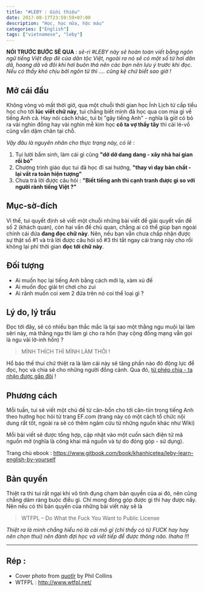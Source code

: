 ```yaml
---
title: "#LEBY : Giới thiệu"
date: 2017-08-17T23:59:59+07:00
description: "Học, học nữa, hộc máu"
categories: ["English"]
tags: ["vietnamese", "leby"]
---
```


**NÓI TRƯỚC BƯỚC SẼ QUA** : *sê-ri #LEBY này sẽ hoàn toàn viết bằng ngôn ngữ tiếng Việt đẹp đẽ của dân tộc Việt, ngoài ra nó sẽ có một số từ hơi dân dã, hoang dã và đôi khi hơi buôn thả nên các bạn nên lưu ý trước khi đọc. Nếu có thấy khó chịu bởi ngôn từ thì .... cũng kệ chứ biết sao giờ !*

## Mở cái đầu

Không vòng vò mất thời giờ, qua một chuỗi thời gian học Ính Lịch từ cấp tiểu học cho tới **lúc viết chữ này**, tui chẳng biết mình đã học qua con mịa gì về tiếng Anh cả. Hay nói cách khác, tui bị "gãy tiếng Anh" - nghĩa là giờ có bỏ ra vài nghìn đồng hay vài nghìn mễ kim học **cô ta vợ thầy tây** thì cái lé-vồ cũng vẫn dậm chân tại chỗ.

*Vậy đâu là nguyên nhân cho thực trạng này, có lẽ :*

1. Tui lười bẩm sinh, làm cái gì cũng **"dở dở dang dang - xây nhà hai gian rồi bỏ"**
2. Chương trình giáo dục tui đã học đi sai hướng, **"thay vì dạy bản chất - lại vất ra toàn hiện tượng"**
3. Chưa trả lời được câu hỏi : **"Biết tiếng anh thì cạnh tranh được gì so với người rành tiếng Việt ?"**

## Mục-sờ-đích

Vì thế, tui quyết định sẽ viết một chuỗi những bài viết để giải quyết vấn đề số 2 (khách quan), còn hai vấn đề chủ quan, chẳng ai có thể giúp bạn ngoài chính cái đứa **đang đọc chữ này**. Nên, nếu bạn vẫn chưa chấp nhận được sự thật số #1 và trả lời được câu hỏi số #3 thì tắt ngay cái trang này cho rồi không lại phí thời gian **đọc tới chữ này**.

## Đối tượng

- Ai muốn học lại tiếng Anh bằng cách mới lạ, xàm xú đế
- Ai muốn đọc giải trí chơi cho zui
- Ai rãnh muốn coi xem 2 đứa trên nó coi thể loại gì ?

## Lý do, lý trấu

Đọc tới đây, sẽ có nhiều bạn thắc mắc là tại sao một thằng ngu muội lại làm sêri này, mà thằng ngu thì làm gì cho ra hồn (hay cộng đồng mạng vẫn gọi là ngu vãi lờ-inh hồn) ?

> MÌNH THÍCH THÌ MÌNH LÀM THÔI !

Hổ báo thế thui chứ thiệt ra là làm cái này sẽ tăng phần nào đó động lực để đọc, học và chia sẻ cho những người đồng cảnh. Qua đó, [từ phép chia - ta nhận được gấp đôi](/post/random-riddle-about-number/) !

## Phương cách

Mỗi tuần, tui sẽ viết một chủ đề từ căn-bổn cho tới căn-tiin trong tiếng Anh theo hướng học hỏi từ trang EF.com (trang này có một cách tổ chức nội dung rất tốt, ngoài ra sẽ có thêm ngâm cứu từ những nguồn khác như Wiki)

Mỗi bài viết sẽ được tổng hợp, cập nhật vào một cuốn sách điện tử mã nguồn mở (nghĩa là công khai mã nguồn và tự do đóng góp - sử dụng).

Trang chủ ebook : https://www.gitbook.com/book/khanhicetea/leby-learn-english-by-yourself

## Bản quyền

Thiệt ra thì tui rất ngại khi vô tình đụng chạm bản quyền của ai đó, nên cũng chẳng dám ràng buộc điều gì. Chỉ mong đóng góp được gì thì hay được nấy. Nên nếu có thì bản quyền của những bài viết này sẽ là

> WTFPL – Do What the Fuck You Want to Public License

*Thiệt ra là mình chẳng hiểu nó là cái mô gì (chỉ thấy có từ FUCK hay hay nên chọn thui) nên đành đợi học và viết tiếp để được thông não. Ihaha !!!*

-------------------------------------

## **Rép :**

- Cover photo from [quotlr](http://quotlr.com/) by Phil Collins
- WTFPL : http://www.wtfpl.net/